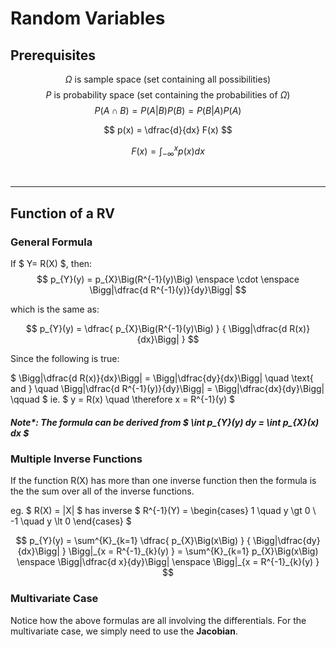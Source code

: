 # Random Variables

## Prerequisites

$$ \Omega \text{ is sample space (set containing all possibilities) } $$
$$ P \text{ is probability space (set containing the probabilities of  } \Omega \text{)} $$
$$ P(A \cap B) = P(A|B) P(B) = P(B|A) P(A) $$

$$ p(x) = \dfrac{d}{dx} F(x) $$

$$ F(x) = \int^{x}_{-\infty} p(x) dx $$

</br><hr>

## Function of a RV

### General Formula
If $ Y= R(X) $, then:
$$ p_{Y}(y) = p_{X}\Big(R^{-1}(y)\Big) \enspace \cdot \enspace \Bigg|\dfrac{d R^{-1}(y)}{dy}\Bigg| $$

which is the same as: 

$$ p_{Y}(y) = \dfrac{ p_{X}\Big(R^{-1}(y)\Big) } { \Bigg|\dfrac{d R(x)}{dx}\Bigg| } $$

Since the following is true:

$ \Bigg|\dfrac{d R(x)}{dx}\Bigg| = \Bigg|\dfrac{dy}{dx}\Bigg| \quad \text{ and } \quad \Bigg|\dfrac{d R^{-1}(y)}{dy}\Bigg| = \Bigg|\dfrac{dx}{dy}\Bigg| \qquad $ ie. $ y = R(x) \quad \therefore x = R^{-1}(y) $

##### Note*: The formula can be derived from $ \int p_{Y}(y) dy = \int p_{X}(x) dx $

### Multiple Inverse Functions
If the function R(X) has more than one inverse function then the formula is the the sum over all of the inverse functions.

eg. $ R(X) = |X| $ has inverse $ R^{-1}(Y) = \begin{cases}  1 \quad y \gt 0 \\ -1 \quad y \lt 0 \end{cases} $

$$ p_{Y}(y) = \sum^{K}_{k=1} \dfrac{ p_{X}\Big(x\Big) } { \Bigg|\dfrac{dy}{dx}\Bigg| } \Bigg|_{x = R^{-1}_{k}(y) } = \sum^{K}_{k=1} p_{X}\Big(x\Big) \enspace \Bigg|\dfrac{d x}{dy}\Bigg| \enspace \Bigg|_{x = R^{-1}_{k}(y) } $$

### Multivariate Case

Notice how the above formulas are all involving the differentials.
For the multivariate case, we simply need to use the **Jacobian**.



